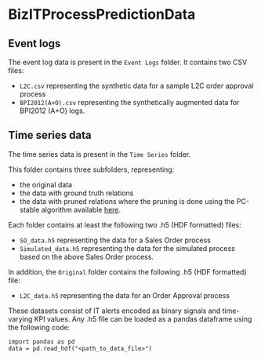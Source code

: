 # BizITProcessPredictionData

## Event logs
The event log data is present in the ```Event Logs``` folder. 
It contains two CSV files:
- ```L2C.csv``` representing the synthetic data for a sample L2C order approval process
- ```BPI2012(A+O).csv``` representing the synthetically augmented data for BPI2012 (A+O) logs.

## Time series data
The time series data is present in the ```Time Series``` folder.

This folder contains three subfolders, representing: 
- the original data
- the data with ground truth relations
- the data with pruned relations where the pruning is done using the PC-stable algorithm available [here](https://github.com/jakobrunge/tigramite).

Each folder contains at least the following two .h5 (HDF formatted) files:
- ```SO_data.h5``` representing the data for a Sales Order process
- ```Simulated_data.h5``` representing the data for the simulated process based on the above Sales Order process.

In addition, the `Original` folder contains the following .h5 (HDF formatted) file:
- ```L2C_data.h5``` representing the data for an Order Approval process

These datasets consist of IT alerts encoded as binary signals and time-varying KPI values. Any .h5 file can be loaded as a pandas dataframe using the following code:
```
import pandas as pd
data = pd.read_hdf("<path_to_data_file>")
```
